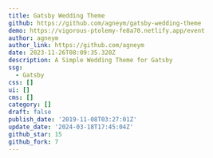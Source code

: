 ```yaml
---
title: Gatsby Wedding Theme
github: https://github.com/agneym/gatsby-wedding-theme
demo: https://vigorous-ptolemy-fe8a70.netlify.app/event
author: agneym
author_link: https://github.com/agneym
date: 2023-11-26T08:09:35.320Z
description: A Simple Wedding Theme for Gatsby
ssg:
  - Gatsby
css: []
ui: []
cms: []
category: []
draft: false
publish_date: '2019-11-08T03:27:01Z'
update_date: '2024-03-18T17:45:04Z'
github_star: 15
github_fork: 7
---
```

